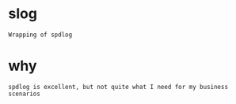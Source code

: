 # slog
```
Wrapping of spdlog
```

# why
```
spdlog is excellent, but not quite what I need for my business scenarios
```

